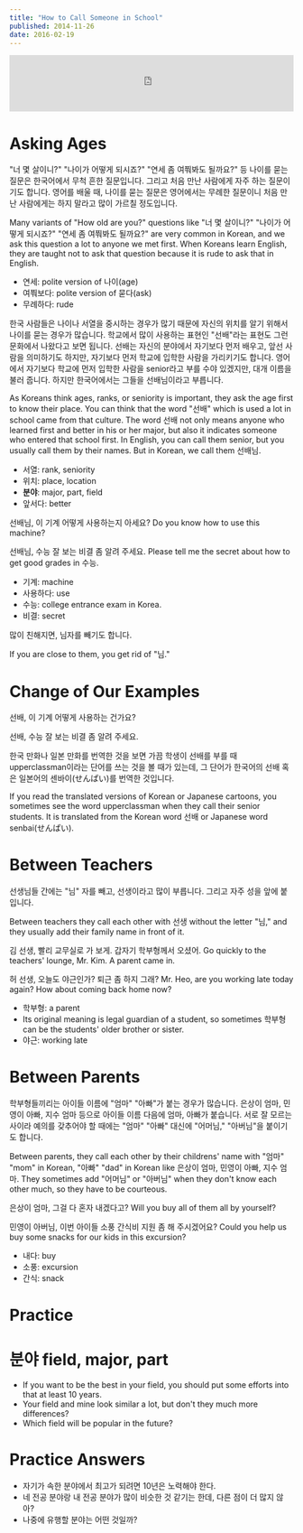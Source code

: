```yaml
---
title: "How to Call Someone in School"
published: 2014-11-26
date: 2016-02-19
---
```

<iframe id="audio_iframe" src="https://www.podbean.com/media/player/audio/postId/5387738/url/http%253A%252F%252Fwiseinit.podbean.com%252Fe%252Fhow-to-call-other-members-in-school%252F/initByJs/1/auto/1?skin=5" width="100%" height="100" frameborder="0" scrolling="no"></iframe>

#  Asking Ages

"너 몇 살이니?" "나이가 어떻게 되시죠?" "연세 좀 여쭤봐도 될까요?" 등 나이를 묻는 질문은 한국어에서 무척 흔한 질문입니다. 그리고 처음 만난 사람에게 자주 하는 질문이기도 합니다. 영어를 배울 때, 나이를 묻는 질문은 영어에서는 무례한 질문이니 처음 만난 사람에게는 하지 말라고 많이 가르칠 정도입니다.

Many variants of "How old are you?" questions like "너 몇 살이니?" "나이가 어떻게 되시죠?" "연세 좀 여쭤봐도 될까요?" are very common in Korean, and we ask this question a lot to anyone we met first. When Koreans learn English, they are taught not to ask that question because it is rude to ask that in English.

* 연세: polite version of 나이(age)
* 여쭤보다: polite version of 묻다(ask)
* 무례하다: rude

한국 사람들은 나이나 서열을 중시하는 경우가 많기 때문에 자신의 위치를 알기 위해서 나이를 묻는 경우가 많습니다. 학교에서 많이 사용하는 표현인 "선배"라는 표현도 그런 문화에서 나왔다고 보면 됩니다. 선배는 자신의 분야에서 자기보다 먼저 배우고, 앞선 사람을 의미하기도 하지만, 자기보다 먼저 학교에 입학한 사람을 가리키기도 합니다. 영어에서 자기보다 학교에 먼저 입학한 사람을 senior라고 부를 수야 있겠지만, 대개 이름을 불러 줍니다. 하지만 한국어에서는 그들을 선배님이라고 부릅니다.

As Koreans think ages, ranks, or seniority is important, they ask the age first to know their place. You can think that the word "선배" which is used a lot in school came from that culture. The word 선배 not only means anyone who learned first and better in his or her major, but also it indicates someone who entered that school first. In English, you can call them senior, but you usually call them by their names. But in Korean, we call them 선배님.

* 서열: rank, seniority
* 위치: place, location
* <strong><span style="color: # ff0000;">분야</span></strong>: major, part, field
* 앞서다: better




선배님, 이 기계 어떻게 사용하는지 아세요?
Do you know how to use this machine?

선배님, 수능 잘 보는 비결 좀 알려 주세요.
Please tell me the secret about how to get good grades in 수능.

* 기계: machine
* 사용하다: use
* 수능: college entrance exam in Korea.
* 비결: secret


많이 친해지면, 님자를 빼기도 합니다.

If you are close to them, you get rid of "님."

#  Change of Our Examples

선배, 이 기계 어떻게 사용하는 건가요?

선배, 수능 잘 보는 비결 좀 알려 주세요.

한국 만화나 일본 만화를 번역한 것을 보면 가끔 학생이 선배를 부를 때 upperclassman이라는 단어를 쓰는 것을 볼 때가 있는데, 그 단어가 한국어의 선배 혹은 일본어의 센바이(せんぱい)를 번역한 것입니다.

If you read the translated versions of Korean or Japanese cartoons, you sometimes see the word upperclassman when they call their senior students. It is translated from the Korean word 선배 or Japanese word senbai(せんぱい).

#  Between Teachers

선생님들 간에는 "님" 자를 빼고, 선생이라고 많이 부릅니다. 그리고 자주 성을 앞에 붙입니다.

Between teachers they call each other with 선생 without the letter "님," and they usually add their family name in front of it.



김 선생, 빨리 교무실로 가 보게. 갑자기 학부형께서 오셨어.
Go quickly to the teachers' lounge, Mr. Kim. A parent came in.

허 선생, 오늘도 야근인가? 퇴근 좀 하지 그래?
Mr. Heo, are you working late today again? How about coming back home now?

* 학부형: a parent
 * Its original meaning is legal guardian of a student, so sometimes 학부형 can be the students' older brother or sister.
* 야근: working late


#  Between Parents

학부형들끼리는 아이들 이름에 "엄마" "아빠"가 붙는 경우가 많습니다. 은상이 엄마, 민영이 아빠, 지수 엄마 등으로 아이들 이름 다음에 엄마, 아빠가 붙습니다. 서로 잘 모르는 사이라 예의를 갖추어야 할 때에는 "엄마" "아빠" 대신에 "어머님," "아버님"을 붙이기도 합니다.

Between parents, they call each other by their childrens' name with "엄마" "mom" in Korean, "아빠" "dad" in Korean like 은상이 엄마, 민영이 아빠, 지수 엄마. They sometimes add "어머님" or "아버님" when they don't know each other much, so they have to be courteous.



은상이 엄마, 그걸 다 혼자 내겠다고?
Will you buy all of them all by yourself?

민영이 아버님, 이번 아이들 소풍 간식비 지원 좀 해 주시겠어요?
Could you help us buy some snacks for our kids in this excursion?

* 내다: buy
* 소풍: excursion
* 간식: snack


#  Practice

#  분야 field, major, part

* If you want to be the best in your field, you should put some efforts into that at least 10 years.
* Your field and mine look similar a lot, but don't they much more differences?
* Which field will be popular in the future?

#  Practice Answers

* 자기가 속한 분야에서 최고가 되려면 10년은 노력해야 한다.
* 네 전공 분야랑 내 전공 분야가 많이 비슷한 것 같기는 한데, 다른 점이 더 많지 않아?
* 나중에 유행할 분야는 어떤 것일까?

